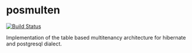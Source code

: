 # posmulten

[![Build Status](https://travis-ci.org/starnowski/posmulten.svg?branch=master)](https://travis-ci.org/starnowski/posmulten)

Implementation of the table based multitenancy architecture for hibernate and postgresql dialect.
